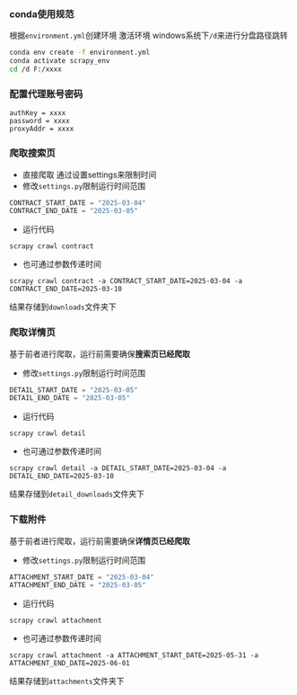 ### conda使用规范
根据`environment.yml`创建环境
激活环境
windows系统下`/d`来进行分盘路径跳转
```bash
conda env create -f environment.yml
conda activate scrapy_env
cd /d F:/xxxx
```

### 配置代理账号密码
```
authKey = xxxx
password = xxxx
proxyAddr = xxxx
```

### 爬取搜索页

* 直接爬取 通过设置settings来限制时间
* 修改`settings.py`限制运行时间范围
```python
CONTRACT_START_DATE = "2025-03-04"
CONTRACT_END_DATE = "2025-03-05"
```
* 运行代码
```
scrapy crawl contract
```
* 也可通过参数传递时间
```
scrapy crawl contract -a CONTRACT_START_DATE=2025-03-04 -a CONTRACT_END_DATE=2025-03-10
```

结果存储到`downloads`文件夹下

### 爬取详情页
基于前者进行爬取，运行前需要确保**搜索页已经爬取**

* 修改`settings.py`限制运行时间范围
```python
DETAIL_START_DATE = "2025-03-05"
DETAIL_END_DATE = "2025-03-05"
```
* 运行代码
```
scrapy crawl detail
```
* 也可通过参数传递时间
```
scrapy crawl detail -a DETAIL_START_DATE=2025-03-04 -a DETAIL_END_DATE=2025-03-10
```
结果存储到`detail_downloads`文件夹下


### 下载附件
基于前者进行爬取，运行前需要确保**详情页已经爬取**

* 修改`settings.py`限制运行时间范围
```python
ATTACHMENT_START_DATE = "2025-03-04"
ATTACHMENT_END_DATE = "2025-03-05"
```
* 运行代码
```
scrapy crawl attachment
```
* 也可通过参数传递时间
```
scrapy crawl attachment -a ATTACHMENT_START_DATE=2025-05-31 -a ATTACHMENT_END_DATE=2025-06-01
```
结果存储到`attachments`文件夹下

